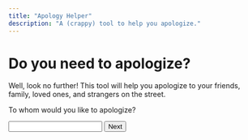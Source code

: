 ```yaml
---
title: "Apology Helper"
description: "A (crappy) tool to help you apologize."
---
```


# Do you need to apologize?

Well, look no further! This tool will help you apologize to your friends, family, loved ones, and strangers on the street.

<script src="/js/a.js"></script>

<div id="apology-helper">
  <div id="question1">
    <p>To whom would you like to apologize?</p>
    <input type="text" id="recipient">
    <button onclick="mrhota.alphabetsuperset.a.nextQuestion(2)">Next</button>
  </div>
  
  <div id="question2" style="display:none;">
    <p>Are you actually sorry?</p>
    <select id="apologetic">
      <option value="yes">Yes</option>
      <option value="no">No</option>
    </select>
    <button onclick="mrhota.alphabetsuperset.a.nextQuestion(3)">Next</button>
  </div>

  <div id="question3" style="display:none;">
    <p>Which word best describes your feelings?</p>
    <select id="feeling">
      <option value="regretful">Regretful</option>
      <option value="sorrowful">Sorrowful</option>
      <option value="contrite">Contrite</option>
      <option value="rueful">Rueful</option>
      <option value="sorry">Sorry</option>
      <option value="remorseful">Remorseful</option>
      <option value="disappointed">Disappointed</option>
    </select>
    <button onclick="mrhota.alphabetsuperset.a.nextQuestion(4)">Next</button>
  </div>

  <div id="question4" style="display:none;">
    <p>Why do you feel that way?</p>
    <textarea id="reason" rows="5" cols="50"></textarea>
    <button onclick="mrhota.alphabetsuperset.a.generateApology()">Generate Apology</button>
  </div>

  <div id="result" style="display:none;">
    <p>Your apology:</p>
    <textarea id="apologyText" rows="5" cols="50"></textarea>
  </div>
</div>
